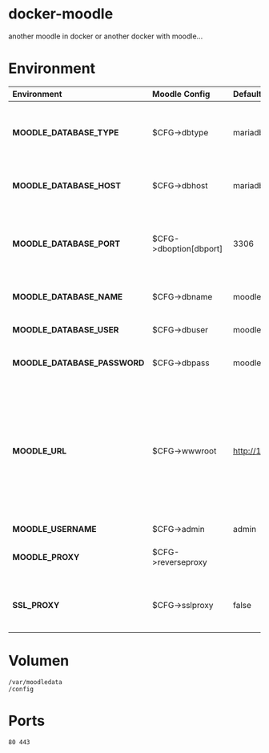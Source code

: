 
# docker-moodle
another moodle in docker or another docker with moodle...


# Environment 


| Environment | Moodle Config | Default value | Contenido | 
| :--- |:--- | :--- | :---| 
| **MOODLE_DATABASE_TYPE** | $CFG->dbtype | mariadb | 'pgsql', 'mariadb', 'mysqli', 'mssql', 'sqlsrv' or 'oci' |  
| **MOODLE_DATABASE_HOST** | $CFG->dbhost | mariadb | 'localhost' or 'db.isp.com' or IP |
| **MOODLE_DATABASE_PORT** | $CFG->dboption[dbport] | 3306 | the TCP port number to use when connecting to the server |
| **MOODLE_DATABASE_NAME** | $CFG->dbname | moodle | database name, eg moodle |  
| **MOODLE_DATABASE_USER** | $CFG->dbuser | moodle | your database username |  
| **MOODLE_DATABASE_PASSWORD** | $CFG->dbpass | moodle | your database password |
| **MOODLE_URL** | $CFG->wwwroot | http://127.0.0.1 | The full web address where moodle was installed, server name and directory. The directory can be the root or / moodle |  
| **MOODLE_USERNAME** | $CFG->admin | admin |  |  
| **MOODLE_PROXY** | $CFG->reverseproxy |   | Enable when using external proxy  | 
| **SSL_PROXY** | $CFG->sslproxy | false  | Enable when using external SSL appliance | 

# Volumen
	/var/moodledata
	/config

# Ports
	80 443
